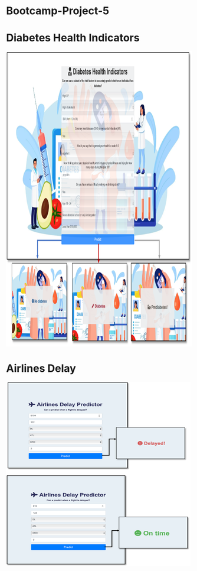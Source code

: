 # Bootcamp-Project-5

# Diabetes Health Indicators

<img src="DiabeteHealtIndicators.png" width="800" height="800">

# Airlines Delay

<img src="Airlines.png" width="500" height="500">



